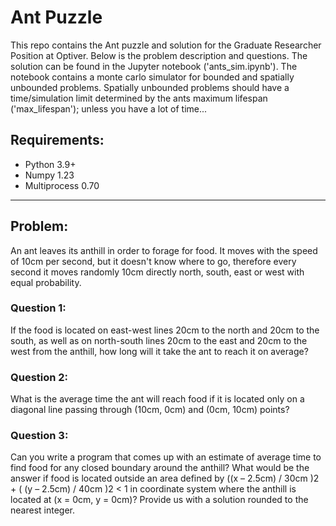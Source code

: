 # Ant Puzzle

This repo contains the Ant puzzle and solution for the Graduate Researcher Position at Optiver.
Below is the problem description and questions. The solution can be found in the Jupyter notebook ('ants_sim.ipynb').
The notebook contains a monte carlo simulator for bounded and spatially unbounded problems.
Spatially unbounded problems should have a time/simulation limit determined by the ants maximum lifespan ('max_lifespan'); unless you have a lot of time...

## Requirements:
- Python 3.9+
- Numpy 1.23
- Multiprocess 0.70

----------

## Problem:
An ant leaves its anthill in order to forage for food. 
It moves with the speed of 10cm per second, but it doesn't know where to go, 
therefore every second it moves randomly 10cm directly north, south, east or west with equal probability.

### Question 1:
If the food is located on east-west lines 20cm to the north and 20cm to the south, 
as well as on north-south lines 20cm to the east and 20cm to the west from the anthill, 
how long will it take the ant to reach it on average?

### Question 2:
What is the average time the ant will reach food if it is located only 
on a diagonal line passing through (10cm, 0cm) and (0cm, 10cm) points?

### Question 3:
Can you write a program that comes up with an estimate of average time to find food for any 
closed boundary around the anthill? 
What would be the answer if food is located outside an area defined by
((x – 2.5cm) / 30cm )2 + ( (y – 2.5cm) / 40cm )2 < 1 in coordinate system 
where the anthill is located at (x = 0cm, y = 0cm)? 
Provide us with a solution rounded to the nearest integer.